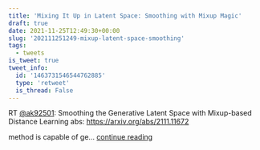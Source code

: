 ```yaml
---
title: 'Mixing It Up in Latent Space: Smoothing with Mixup Magic'
draft: true
date: 2021-11-25T12:49:30+00:00
slug: '202111251249-mixup-latent-space-smoothing'
tags:
  - tweets
is_tweet: true
tweet_info:
  id: '1463731546544762885'
  type: 'retweet'
  is_thread: False
---
```




RT [@ak92501](https://x.com/ak92501): Smoothing the Generative Latent Space with Mixup-based Distance Learning
abs: <https://arxiv.org/abs/2111.11672>

method is capable of ge… [continue reading](https://x.com/sytelus/status/1463731546544762885)
